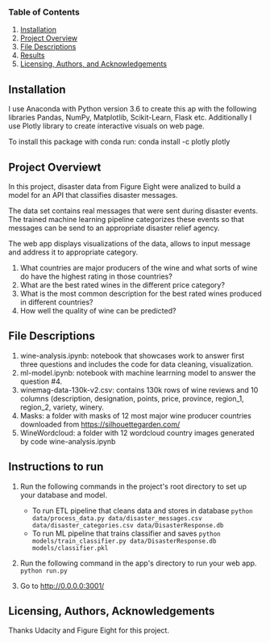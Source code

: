 
### Table of Contents

1. [Installation](#installation)
2. [Project Overview](#overview)
3. [File Descriptions](#files)
4. [Results](#results)
5. [Licensing, Authors, and Acknowledgements](#licensing)

## Installation <a name="installation"></a>

I use Anaconda with Python version 3.6 to create this ap with the following libraries Pandas, NumPy, Matplotlib, Scikit-Learn, Flask etc. Additionally I use Plotly library to create interactive visuals on web page.

To install this package with conda run:
conda install -c plotly plotly

## Project Overviewt<a name="overview"></a>
In this project,  disaster data from Figure Eight were analized to build a model for an API that classifies disaster messages.

The data set contains real messages that were sent during disaster events. The trained machine learning pipeline categorizes these events so that messages can be send to an appropriate disaster relief agency.

The web app displays visualizations of the data, allows to input message and address it to appropriate category.

1. What countries are major producers of the wine and what sorts of wine do have the highest rating in those countries?
2. What are the best rated wines in the different price category?
3. What is the most common description for the best rated wines produced in different countries?
4. How well the quality of wine can be predicted?

## File Descriptions <a name="files"></a>

1. wine-analysis.ipynb: notebook that showcases work to answer first three questions and includes the code for data cleaning, visualization.
2. ml-model.ipynb: notebook with machine learrning model to answer the question #4.
3. winemag-data-130k-v2.csv: contains 130k rows of wine reviews and 10 columns (description, designation, points, price, province, region_1, region_2, variety, winery.
4. Masks: a folder with masks of 12 most major wine producer countries downloaded from https://silhouettegarden.com/
5. WineWordcloud: a folder with 12 wordcloud country images generated by code wine-analysis.ipynb

## Instructions to run<a name="results"></a>
1. Run the following commands in the project's root directory to set up your database and model.

    - To run ETL pipeline that cleans data and stores in database
        `python data/process_data.py data/disaster_messages.csv data/disaster_categories.csv data/DisasterResponse.db`
    - To run ML pipeline that trains classifier and saves
        `python models/train_classifier.py data/DisasterResponse.db models/classifier.pkl`

2. Run the following command in the app's directory to run your web app.
    `python run.py`

3. Go to http://0.0.0.0:3001/

## Licensing, Authors, Acknowledgements<a name="licensing"></a>

Thanks Udacity and Figure Eight for this project.
